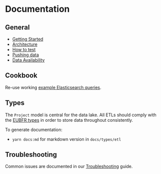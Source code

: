 # Documentation

## General

* [Getting Started](./GETTING_STARTED.md)
* [Architecture](./ARCHITECTURE.md)
* [How to test](./HOW_TO_TEST.md)
* [Pushing data](./PUSHING_DATA.md)
* [Data Availability](./DATA_AVAILABILITY.md)

## Cookbook

Re-use working [example Elasticsearch queries](./cookbook/README.md).

## Types

The `Project` model is central for the data lake. All ETLs should comply with the [EUBFR types](./types/README.md) in order to store data throughout consistently.

To generate documentation:

* `yarn docs:md` for markdown version in `docs/types/etl`

## Troubleshooting

Common issues are documented in our [Troubleshooting](./TROUBLESHOOTING.md) guide.
